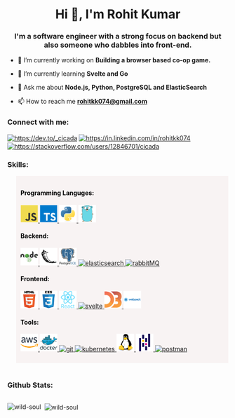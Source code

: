 <h1 align="center">Hi 👋, I'm Rohit Kumar</h1>
<h3 align="center">I'm a software engineer with a strong focus on backend but also someone who dabbles into front-end.</h3>

- 🔭 I’m currently working on **Building a browser based co-op game.**

- 🌱 I’m currently learning **Svelte and Go**

- 💬 Ask me about **Node.js, Python, PostgreSQL and ElasticSearch**

- 📫 How to reach me **rohitkk074@gmail.com**

<h3 align="left">Connect with me:</h3>
<p align="left">
<a href="https://dev.to/https://dev.to/_cicada" target="blank"><img align="center" src="https://raw.githubusercontent.com/rahuldkjain/github-profile-readme-generator/master/src/images/icons/Social/devto.svg" alt="https://dev.to/_cicada" height="30" width="40" /></a>
<a href="https://linkedin.com/in/https://in.linkedin.com/in/rohitkk074" target="blank"><img align="center" src="https://raw.githubusercontent.com/rahuldkjain/github-profile-readme-generator/master/src/images/icons/Social/linked-in-alt.svg" alt="https://in.linkedin.com/in/rohitkk074" height="30" width="40" /></a>
<a href="https://stackoverflow.com/users/https://stackoverflow.com/users/12846701/cicada" target="blank"><img align="center" src="https://raw.githubusercontent.com/rahuldkjain/github-profile-readme-generator/master/src/images/icons/Social/stack-overflow.svg" alt="https://stackoverflow.com/users/12846701/cicada" height="30" width="40" /></a>
</p>

<h3> Skills: </h3>
<div style="margin-left: 20px; padding: 10px; background-color:rgb(248, 243, 243);">
    <h4 align="left" style="color: rgb(0, 0, 0);">Programming Languges:</h4>
    <p align="left">
        <a 
            href="https://developer.mozilla.org/en-US/docs/Web/JavaScript"
            target="_blank"
            rel="noreferrer"
        >
            <img 
                src="https://raw.githubusercontent.com/devicons/devicon/master/icons/javascript/javascript-original.svg"
                alt="javascript" 
                width="40"
                height="40"
            />
        </a> 
        <a href="https://www.typescriptlang.org/" target="_blank" rel="noreferrer">
            <img 
                src="https://raw.githubusercontent.com/devicons/devicon/master/icons/typescript/typescript-original.svg"
                alt="typescript" 
                width="40"
                height="40"
            />
        </a>
        <a href="https://www.python.org" target="_blank" rel="noreferrer">
            <img 
                src="https://raw.githubusercontent.com/devicons/devicon/master/icons/python/python-original.svg"
                alt="python" 
                width="40"
                height="40"
            />
        </a>
        <a href="https://golang.org" target="_blank" rel="noreferrer">
            <img 
                src="https://raw.githubusercontent.com/devicons/devicon/master/icons/go/go-original.svg"
                alt="go" 
                width="40"
                height="40"
            />
        </a>
    </p>
    <h4 align="left" style="color: rgb(0, 0, 0);">Backend:</h4>
    <p align="left">
        <a href="https://nodejs.org" target="_blank" rel="noreferrer">
            <img 
                src="https://raw.githubusercontent.com/devicons/devicon/master/icons/nodejs/nodejs-original-wordmark.svg"
                alt="nodejs" 
                width="40"
                height="40"
            />
        </a>
        <a href="https://flask.palletsprojects.com/" target="_blank" rel="noreferrer">
            <img 
                src="./svgs/flask.svg"
                alt="flask" 
                width="40"
                height="40"
            />
        </a>
        <a href="https://www.postgresql.org" target="_blank" rel="noreferrer">
            <img 
                src="https://raw.githubusercontent.com/devicons/devicon/master/icons/postgresql/postgresql-original-wordmark.svg"
                alt="postgresql" 
                width="40"
                height="40"
            />
        </a>
        <a href="https://www.elastic.co" target="_blank" rel="noreferrer">
            <img 
                src="https://www.vectorlogo.zone/logos/elastic/elastic-icon.svg"
                alt="elasticsearch" 
                width="40"
                height="40"
            />
        </a>
        <a href="https://www.rabbitmq.com" target="_blank" rel="noreferrer">
            <img 
                src="https://www.vectorlogo.zone/logos/rabbitmq/rabbitmq-icon.svg"
                alt="rabbitMQ" 
                width="40"
                height="40"
            />
        </a>
    <p>
    <h4 align="left" style="color: rgb(0, 0, 0);">Frontend:</h4>
    <p align="left">
        <a href="https://www.w3.org/html/" target="_blank" rel="noreferrer">
            <img 
                src="https://raw.githubusercontent.com/devicons/devicon/master/icons/html5/html5-original-wordmark.svg"
                alt="html5" 
                width="40"
                height="40"
            />
        </a> 
        <a href="https://www.w3schools.com/css/" target="_blank" rel="noreferrer">
            <img 
                src="https://raw.githubusercontent.com/devicons/devicon/master/icons/css3/css3-original-wordmark.svg"
                alt="css3" 
                width="40"
                height="40"
            />
        </a>
        <a href="https://reactjs.org/" target="_blank" rel="noreferrer">
            <img 
                src="https://raw.githubusercontent.com/devicons/devicon/master/icons/react/react-original-wordmark.svg"
                alt="react" 
                width="40"
                height="40"
            />
        </a> 
        <a href="https://svelte.dev" target="_blank" rel="noreferrer">
            <img 
                src="https://upload.wikimedia.org/wikipedia/commons/1/1b/Svelte_Logo.svg"
                alt="svelte" 
                width="40"
                height="40"
            />
        </a>
        <a href="https://d3js.org/" target="_blank" rel="noreferrer">
            <img 
                src="https://raw.githubusercontent.com/devicons/devicon/master/icons/d3js/d3js-original.svg"
                alt="d3js" 
                width="40"
                height="40"
            />
        </a> 
        <a href="https://webpack.js.org" target="_blank" rel="noreferrer">
            <img 
                src="https://raw.githubusercontent.com/devicons/devicon/d00d0969292a6569d45b06d3f350f463a0107b0d/icons/webpack/webpack-original-wordmark.svg"
                alt="webpack" 
                width="40"
                height="40"
            />
        </a>
    <p>
    <h4 align="left" style="color: rgb(0, 0, 0);">Tools:</h4>
    <p align="left">
        <a href="https://aws.amazon.com" target="_blank" rel="noreferrer">
            <img 
                src="https://raw.githubusercontent.com/devicons/devicon/master/icons/amazonwebservices/amazonwebservices-original-wordmark.svg"
                alt="aws" 
                width="40"
                height="40"
            />
        </a>
        <a href="https://www.docker.com/" target="_blank" rel="noreferrer">
            <img 
                src="https://raw.githubusercontent.com/devicons/devicon/master/icons/docker/docker-original-wordmark.svg"
                alt="docker" 
                width="40"
                height="40"
            />
        </a>
        <a href="https://git-scm.com/" target="_blank" rel="noreferrer">
            <img 
                src="https://www.vectorlogo.zone/logos/git-scm/git-scm-icon.svg"
                alt="git" 
                width="40"
                height="40"
            />
        </a>
        <a href="https://kubernetes.io" target="_blank" rel="noreferrer">
            <img 
                src="https://www.vectorlogo.zone/logos/kubernetes/kubernetes-icon.svg"
                alt="kubernetes" 
                width="40"
                height="40"
            />
        </a> 
        <a href="https://www.linux.org/" target="_blank" rel="noreferrer">
            <img 
                src="https://raw.githubusercontent.com/devicons/devicon/master/icons/linux/linux-original.svg"
                alt="linux" 
                width="40"
                height="40"
            />
        </a>
        <a href="https://pandas.pydata.org/" target="_blank" rel="noreferrer">
            <img 
                src="https://raw.githubusercontent.com/devicons/devicon/2ae2a900d2f041da66e950e4d48052658d850630/icons/pandas/pandas-original.svg"
                alt="pandas" 
                width="40"
                height="40"
            />
        </a>
        <a href="https://postman.com" target="_blank" rel="noreferrer">
            <img 
                src="https://www.vectorlogo.zone/logos/getpostman/getpostman-icon.svg"
                alt="postman" 
                width="40"
                height="40"
            />
        </a>
    <p>
</div>

<br/>
<h3 align="left"> Github Stats: </h3>
<div style="display: flex; align-items: center;">
    <p>
        <img
            align="left"
            src="https://github-readme-stats.vercel.app/api/top-langs?username=wild-soul&show_icons=true&locale=en&layout=compact"
            alt="wild-soul"
        />
    </p>
    <p>
        &nbsp;
        <img
            align="center"
            src="https://github-readme-stats.vercel.app/api?username=wild-soul&show_icons=true&locale=en"
            alt="wild-soul"
        />
    </p>
</div>
